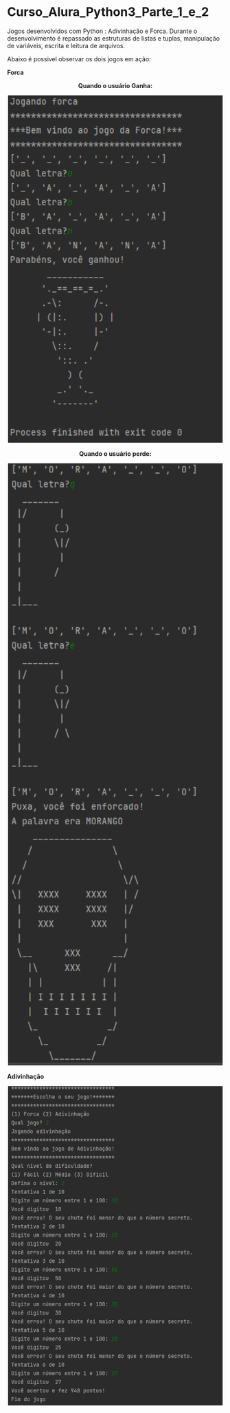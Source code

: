 # Curso_Alura_Python3_Parte_1_e_2
Jogos desenvolvidos com Python : Adivinhação e Forca. Durante o desenvolvimento é repassado as estruturas de listas e tuplas, manipulação de variáveis,  escrita e leitura de arquivos. 

Abaixo é possivel observar os dois jogos em ação:


<p align="left">
 <strong>Forca</strong><br />
</p>

<p align="center">
 <strong>Quando o usuário Ganha:</strong><br />
</p>
<div align="center">
<img src="https://github.com/RayBasilio123/Curso_Alura_Python3_Parte_1_e_2/blob/main/Forca.png?raw=true" width="500px"/>
</div>




<p align="center">
 <strong>Quando o usuário perde:</strong><br />
</p>



<div align="center">
<img src="https://github.com/RayBasilio123/Curso_Alura_Python3_Parte_1_e_2/blob/main/Fim_de_jogo_Forca.png?raw=true" width="500px"/>
</div>

<p align="left">
 <strong>Adivinhação</strong><br />
</p>


<div align="center">
<img src="https://github.com/RayBasilio123/Curso_Alura_Python3_Parte_1_e_2/blob/main/Adivinhacao.png?raw=true" width="500px" />
</div>

